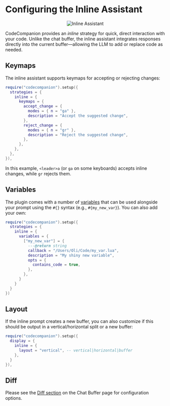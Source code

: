# Configuring the Inline Assistant

<p align="center">
  <img src="https://github.com/user-attachments/assets/21568a7f-aea8-4928-b3d4-f39c6566a23c" alt="Inline Assistant">
</p>

CodeCompanion provides an _inline_ strategy for quick, direct interaction with your code. Unlike the chat buffer, the inline assistant integrates responses directly into the current buffer—allowing the LLM to add or replace code as needed.

## Keymaps

The inline assistant supports keymaps for accepting or rejecting changes:

```lua
require("codecompanion").setup({
  strategies = {
    inline = {
      keymaps = {
        accept_change = {
          modes = { n = "ga" },
          description = "Accept the suggested change",
        },
        reject_change = {
          modes = { n = "gr" },
          description = "Reject the suggested change",
        },
      },
    },
  },
}),
```

In this example, `<leader>a` (or `ga` on some keyboards) accepts inline changes, while `gr` rejects them.

## Variables

The plugin comes with a number of [variables](/usage/inline-assistant.html#variables) that can be used alongside your prompt using the `#{}` syntax (e.g., `#{my_new_var}`). You can also add your own:

```lua
require("codecompanion").setup({
  strategies = {
    inline = {
      variables = {
        ["my_new_var"] = {
          ---@return string
          callback = "/Users/Oli/Code/my_var.lua",
          description = "My shiny new variable",
          opts = {
            contains_code = true,
          },
        },
      }
    }
  }
})
```

## Layout

If the inline prompt creates a new buffer, you can also customize if this should be output in a vertical/horizontal split or a new buffer:

```lua
require("codecompanion").setup({
  display = {
    inline = {
      layout = "vertical", -- vertical|horizontal|buffer
    },
  }
}),
```

## Diff

Please see the [Diff section](chat-buffer#diff) on the Chat Buffer page for configuration options.
